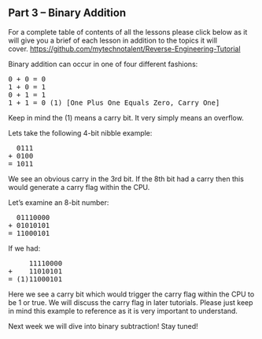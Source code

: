 ## Part 3 – Binary Addition

For a complete table of contents of all the lessons please click below as it will give you a brief of each lesson in addition to the topics it will cover.&nbsp;https://github.com/mytechnotalent/Reverse-Engineering-Tutorial

Binary addition can occur in one of four different fashions:

<pre spellcheck="false">0 + 0 = 0
1 + 0 = 1
0 + 1 = 1
1 + 1 = 0 (1) [One Plus One Equals Zero, Carry One]
</pre>

Keep in mind the (1) means a carry bit. It very simply means an overflow.

Lets take the following 4-bit nibble example:

<pre spellcheck="false">  0111
+ 0100
= 1011
</pre>

We see an obvious carry in the 3rd bit. If the 8th bit had a carry then this would generate a carry flag within the CPU.

Let’s examine an 8-bit number:

<pre spellcheck="false">  01110000
+ 01010101
= 11000101
</pre>

If we had:

<pre spellcheck="false">     ﻿﻿11110000
+    11010101
= (1)11000101
</pre>

Here we see a carry bit which would trigger the carry flag within the CPU to be 1 or true. We will discuss the carry flag in later tutorials. Please just keep in mind this example to reference as it is very important to understand.

Next week we will dive into binary subtraction! Stay tuned!
